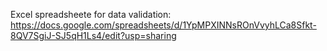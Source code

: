 Excel spreadsheete for data validation: https://docs.google.com/spreadsheets/d/1YpMPXINNsROnVvyhLCa8Sfkt-8QV7SgiJ-SJ5qH1Ls4/edit?usp=sharing
